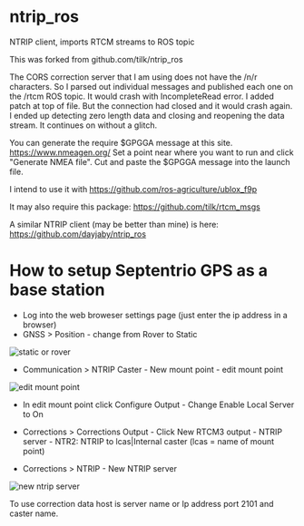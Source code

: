 # ntrip_ros
NTRIP client, imports RTCM streams to ROS topic

This was forked from github.com/tilk/ntrip_ros

The CORS correction server that I am using does not have the /n/r characters. So I parsed out individual messages and published each one on the /rtcm ROS topic.
It would crash with IncompleteRead error. I added patch at top of file.
But the connection had closed and it would crash again. I ended up detecting zero length data and closing and reopening the data stream.
It continues on without a glitch.

You can generate the require $GPGGA message at this site. https://www.nmeagen.org/ Set a point near where you want to run and click "Generate NMEA file". Cut and paste the $GPGGA message into the launch file.

I intend to use it with https://github.com/ros-agriculture/ublox_f9p

It may also require this package: https://github.com/tilk/rtcm_msgs

A similar NTRIP client (may be better than mine) is here: https://github.com/dayjaby/ntrip_ros

# How to setup Septentrio GPS as a base station
- Log into the web broweser settings page (just enter the ip address in a browser)
- GNSS > Position - change from Rover to Static

![static or rover](https://user-images.githubusercontent.com/6209386/170068329-66113e18-df13-4a15-a042-93108ccd9f65.jpg)

- Communication > NTRIP Caster - New mount point - edit mount point

![edit mount point](https://user-images.githubusercontent.com/6209386/170068612-e29bff70-60b6-4d7b-9d65-44a91da57a06.jpg)

- In edit mount point click Configure Output - Change Enable Local Server to On

- Corrections > Corrections Output - Click New RTCM3 output - NTRIP server - NTR2: NTRIP to lcas|Internal caster (lcas = name of mount point)

- Corrections > NTRIP - New NTRIP server

![new ntrip server](https://user-images.githubusercontent.com/6209386/170069278-21925b84-35a1-4cc5-a570-5dce2eb38b5f.jpg)

To use correction data host is server name or Ip address port 2101 and caster name.




